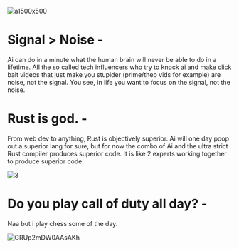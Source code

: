 ![a1500x500](https://github.com/user-attachments/assets/acda01e9-9281-4c00-a739-8810b5df9e89)

# Signal > Noise -

Ai can do in a minute what the human brain will never be able to do in a lifetime. All the so called tech influencers who try to knock ai and make click bait videos that just make you stupider (prime/theo vids for example) are noise, not the signal. You see, in life you want to focus on the signal, not the noise. 





# Rust is god. -

From web dev to anything, Rust is objectively superior. Ai will one day poop out a superior lang for sure, but for now the combo of Ai and the ultra strict Rust compiler produces superior code. It is like 2 experts working together to produce superior code. 


![3](https://github.com/user-attachments/assets/92b503f2-5576-4a9e-87a8-1ef612393cb5)






# Do you play call of duty all day? -
Naa but i play chess some of the day. 


![GRUp2mDW0AAsAKh](https://github.com/user-attachments/assets/4574289c-56eb-4b6a-aeca-50163dda3796)
